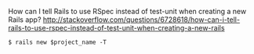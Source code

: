 How can I tell Rails to use RSpec instead of test-unit when creating a new Rails app?
http://stackoverflow.com/questions/6728618/how-can-i-tell-rails-to-use-rspec-instead-of-test-unit-when-creating-a-new-rails

```
$ rails new $project_name -T
```
